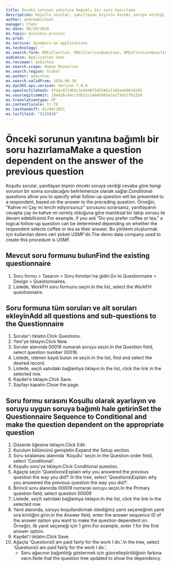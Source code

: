 ```yaml
---
title: Önceki sorunun yanıtına bağımlı bir soru hazırlama
description: Koşullu sorular, yanıtlayan kişinin önceki soruya verdiği cevaba göre hangi sorunun bir sonra sorulacağını belirlemenize olanak sağlar.
author: andreabichsel
manager: tfehr
ms.date: 08/29/2018
ms.topic: business-process
ms.prod: ''
ms.service: dynamics-ax-applications
ms.technology: ''
ms.search.form: KMCollection, KMCollectionQuestion, KMCollectionQuestionTree, HcmLearningWorkspace
audience: Application User
ms.reviewer: anbichse
ms.search.scope: Human Resources
ms.search.region: Global
ms.author: anbichse
ms.search.validFrom: 2016-06-30
ms.dyn365.ops.version: Version 7.0.0
ms.openlocfilehash: 67dac872d6dc3a5046f5d554b1f185aa6607d193
ms.sourcegitcommit: 18e626c49ccfdb12c1484b985e3a275e51f61320
ms.translationtype: HT
ms.contentlocale: tr-TR
ms.lasthandoff: 02/04/2021
ms.locfileid: "5115016"
---
```

# <a name="make-a-question-dependent-on-the-answer-of-the-previous-question"></a><span data-ttu-id="8dedf-103">Önceki sorunun yanıtına bağımlı bir soru hazırlama</span><span class="sxs-lookup"><span data-stu-id="8dedf-103">Make a question dependent on the answer of the previous question</span></span>



<span data-ttu-id="8dedf-104">Koşullu sorular, yanıtlayan kişinin önceki soruya verdiği cevaba göre hangi sorunun bir sonra sorulacağını belirlemenize olanak sağlar.</span><span class="sxs-lookup"><span data-stu-id="8dedf-104">Conditional questions allow you to specify what follow-up question will be presented to a respondent, based on the answer to the preceding question.</span></span> <span data-ttu-id="8dedf-105">Örneğin, "Kahve mi Çay mı tercih ediyorsunuz" sorusunu sorarsanız, yanıtlayanın cevapta çay mı kahve mi vermiş olduğuna göre mantıksal bir takip sorusu ile devam edebilirsiniz.</span><span class="sxs-lookup"><span data-stu-id="8dedf-105">For example, if you ask "Do you prefer coffee or tea," a logical follow-up question can be determined depending on whether the respondent selects coffee or tea as their answer.</span></span> <span data-ttu-id="8dedf-106">Bu yöntemi oluşturmak için kullanılan demo veri şirketi USMF'dir.</span><span class="sxs-lookup"><span data-stu-id="8dedf-106">The demo data company used to create this procedure is USMF.</span></span>


## <a name="find-the-existing-questionnaire"></a><span data-ttu-id="8dedf-107">Mevcut soru formunu bulun</span><span class="sxs-lookup"><span data-stu-id="8dedf-107">Find the existing questionnaire</span></span>
1. <span data-ttu-id="8dedf-108">Soru formu > Tasarım > Soru formları'na gidin.</span><span class="sxs-lookup"><span data-stu-id="8dedf-108">Go to Questionnaire > Design > Questionnaires.</span></span>
2. <span data-ttu-id="8dedf-109">Listede, WorkFH soru formunu seçin.</span><span class="sxs-lookup"><span data-stu-id="8dedf-109">In the list, select the WorkFH questionnaire.</span></span>

## <a name="add-all-questions-and-sub-questions-to-the-questionnaire"></a><span data-ttu-id="8dedf-110">Soru formuna tüm soruları ve alt soruları ekleyin</span><span class="sxs-lookup"><span data-stu-id="8dedf-110">Add all questions and sub-questions to the Questionnaire</span></span>
1. <span data-ttu-id="8dedf-111">Sorular'ı tıklatın.</span><span class="sxs-lookup"><span data-stu-id="8dedf-111">Click Questions.</span></span>
2. <span data-ttu-id="8dedf-112">Yeni'ye tıklayın.</span><span class="sxs-lookup"><span data-stu-id="8dedf-112">Click New.</span></span>
3. <span data-ttu-id="8dedf-113">Sorular alanında 00016 numaralı soruyu seçin.</span><span class="sxs-lookup"><span data-stu-id="8dedf-113">In the Question field, select question number 00016.</span></span>
4. <span data-ttu-id="8dedf-114">Listede, istenen kaydı bulun ve seçin.</span><span class="sxs-lookup"><span data-stu-id="8dedf-114">In the list, find and select the desired record.</span></span>
5. <span data-ttu-id="8dedf-115">Listede, seçili satırdaki bağlantıya tıklayın.</span><span class="sxs-lookup"><span data-stu-id="8dedf-115">In the list, click the link in the selected row.</span></span>
6. <span data-ttu-id="8dedf-116">Kaydet'e tıklayın.</span><span class="sxs-lookup"><span data-stu-id="8dedf-116">Click Save.</span></span>
7. <span data-ttu-id="8dedf-117">Sayfayı kapatın.</span><span class="sxs-lookup"><span data-stu-id="8dedf-117">Close the page.</span></span>

## <a name="set-the-questionnaire-sequence-to-conditional-and-make-the-question-dependent-on-the-appropriate-question"></a><span data-ttu-id="8dedf-118">Soru formu sırasını Koşullu olarak ayarlayın ve soruyu uygun soruya bağımlı hale getirin</span><span class="sxs-lookup"><span data-stu-id="8dedf-118">Set the Questionnaire Sequence to Conditional and make the question dependent on the appropriate question</span></span>
1. <span data-ttu-id="8dedf-119">Düzenle öğesine tıklayın.</span><span class="sxs-lookup"><span data-stu-id="8dedf-119">Click Edit.</span></span>
2. <span data-ttu-id="8dedf-120">Kurulum bölümünü genişletin.</span><span class="sxs-lookup"><span data-stu-id="8dedf-120">Expand the Setup section.</span></span>
3. <span data-ttu-id="8dedf-121">Soru sıralaması alanında 'Koşullu' seçin.</span><span class="sxs-lookup"><span data-stu-id="8dedf-121">In the Question order field, select 'Conditional'.</span></span>
4. <span data-ttu-id="8dedf-122">Koşullu soru'ya tıklayın.</span><span class="sxs-lookup"><span data-stu-id="8dedf-122">Click Conditional question.</span></span>
5. <span data-ttu-id="8dedf-123">Ağaçta seçin 'Questions\Explain why you answered the previous question the way you did?'.</span><span class="sxs-lookup"><span data-stu-id="8dedf-123">In the tree, select 'Questions\Explain why you answered the previous question the way you did?'.</span></span>
6. <span data-ttu-id="8dedf-124">Birincil soru alanında 00009 numaralı soruyu seçin.</span><span class="sxs-lookup"><span data-stu-id="8dedf-124">In the Primary question field, select question 00009</span></span>
7. <span data-ttu-id="8dedf-125">Listede, seçili satırdaki bağlantıya tıklayın.</span><span class="sxs-lookup"><span data-stu-id="8dedf-125">In the list, click the link in the selected row.</span></span>
8. <span data-ttu-id="8dedf-126">Yanıt alanında, soruyu koşullandırmak istediğiniz yanıt seçeneğinin yanıt sıra kimliğini girin.</span><span class="sxs-lookup"><span data-stu-id="8dedf-126">In the Answer field, enter the answer sequence ID of the answer option you want to make the question dependent on.</span></span> <span data-ttu-id="8dedf-127">Örneğin, ilk yanıt seçeneği için 1 girin.</span><span class="sxs-lookup"><span data-stu-id="8dedf-127">For example, enter 1 for the first answer option.</span></span>
9. <span data-ttu-id="8dedf-128">Kaydet'i tıklatın.</span><span class="sxs-lookup"><span data-stu-id="8dedf-128">Click Save.</span></span>
10. <span data-ttu-id="8dedf-129">Ağaçta 'Questions\I am paid fairly for the work I do.'.</span><span class="sxs-lookup"><span data-stu-id="8dedf-129">In the tree, select 'Questions\I am paid fairly for the work I do.'.</span></span>
    * <span data-ttu-id="8dedf-130">Soru ağacının bağımlılığı göstermek için güncelleştirildiğinin farkına varın.</span><span class="sxs-lookup"><span data-stu-id="8dedf-130">Note that the question tree updated to show the dependency.</span></span>  

